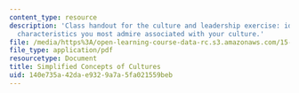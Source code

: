 ```yaml
---
content_type: resource
description: 'Class handout for the culture and leadership exercise: identify leadership
  characteristics you most admire associated with your culture.'
file: /media/https%3A/open-learning-course-data-rc.s3.amazonaws.com/15-277-special-seminar-in-communications-leadership-and-personal-effectiveness-coaching-fall-2008/140e735a42dae9329a7a5fa021559beb_handout_5.pdf
file_type: application/pdf
resourcetype: Document
title: Simplified Concepts of Cultures
uid: 140e735a-42da-e932-9a7a-5fa021559beb
---
```

